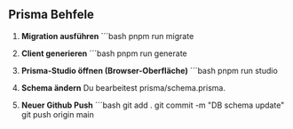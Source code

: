 ## Prisma Behfele

1.  **Migration ausführen**
    ´´´bash
    pnpm run migrate

2.  **Client generieren**
    ´´´bash
    pnpm run generate

3.  **Prisma-Studio öffnen (Browser-Oberfläche)**
    ´´´bash
    pnpm run studio

4.  **Schema ändern**
    Du bearbeitest prisma/schema.prisma.

5.  **Neuer Github Push**
    ´´´bash
    git add .
    git commit -m "DB schema update"
    git push origin main
